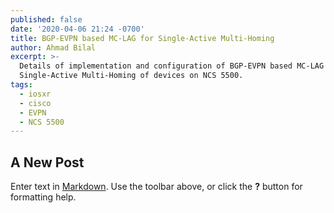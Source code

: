 ```yaml
---
published: false
date: '2020-04-06 21:24 -0700'
title: BGP-EVPN based MC-LAG for Single-Active Multi-Homing
author: Ahmad Bilal
excerpt: >-
  Details of implementation and configuration of BGP-EVPN based MC-LAG for
  Single-Active Multi-Homing of devices on NCS 5500.
tags:
  - iosxr
  - cisco
  - EVPN
  - NCS 5500
---
```

## A New Post

Enter text in [Markdown](http://daringfireball.net/projects/markdown/). Use the toolbar above, or click the **?** button for formatting help.
